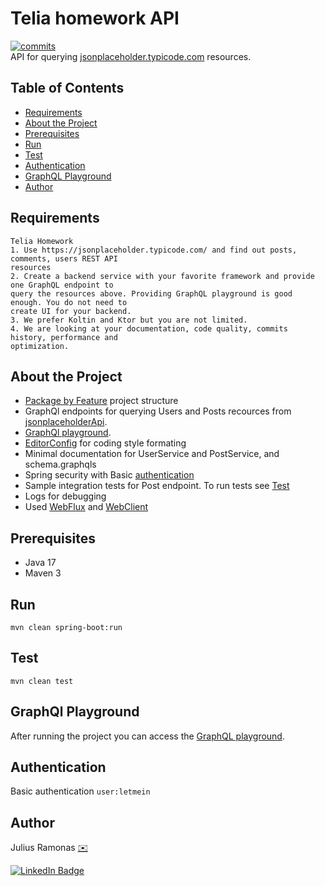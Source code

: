# Telia homework API
[![commits](https://badgen.net/github/commits/cezariz/telia-homework/main)](https://badgen.net/github/commits/cezariz/telia-homework/main?icon=github&color=green)
<br />
API for querying [jsonplaceholder.typicode.com](https://jsonplaceholder.typicode.com) resources.

## Table of Contents
* [Requirements](#requirements)
* [About the Project](#about-the-project)
* [Prerequisites](#prerequisites)
* [Run](#run)
* [Test](#test)
* [Authentication](#authentication)
* [GraphQL Playground](#graphql-playground)
* [Author](author)

## Requirements
    Telia Homework
    1. Use https://jsonplaceholder.typicode.com/ and find out posts, comments, users REST API
    resources
    2. Create a backend service with your favorite framework and provide one GraphQL endpoint to
    query the resources above. Providing GraphQL playground is good enough. You do not need to
    create UI for your backend.
    3. We prefer Koltin and Ktor but you are not limited.
    4. We are looking at your documentation, code quality, commits history, performance and
    optimization.

## About the Project
- [Package by Feature](https://www.techyourchance.com/popular-package-structures#package-by-feature) project structure
- GraphQl endpoints for querying Users and Posts  recources from [jsonplaceholderApi](https://jsonplaceholder.typicode.com/).
- [GraphQl playground](#graphql-playground).
- [EditorConfig](https://EditorConfig.org) for coding style formating
- Minimal documentation for UserService and PostService, and schema.graphqls
- Spring security with Basic [authentication](#authentication)
- Sample integration tests for Post endpoint. To run tests see [Test](#test)
- Logs for debugging
- Used [WebFlux](https://docs.spring.io/spring-framework/docs/current/reference/html/web-reactive.html) and [WebClient](https://docs.spring.io/spring-framework/docs/current/reference/html/web-reactive.html#webflux-client)

## Prerequisites
* Java 17
* Maven 3

## Run
```shell
mvn clean spring-boot:run
```

## Test
```shell
mvn clean test
```

## GraphQl Playground
After running the project you can access the [GraphQL playground](http://localhost:8080/graphiql?path=/graphql).

## Authentication
Basic authentication
`user:letmein`

## Author
Julius Ramonas [✉️](mailto:julius@ramonas.xyz)
<div id="badges">
  <a href="https://www.linkedin.com/in/julius-ramonas-b172ab9a/">
    <img src="https://img.shields.io/badge/LinkedIn-blue?style=for-the-badge&logo=linkedin&logoColor=white" alt="LinkedIn Badge"/>
  </a>
</div>
